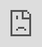 ```yaml
---
title: "How to Check the Status of Your Post Office Application"
description: ""
date: 2022-09-26
categories: 
tags: 
thumbnail: https://tse1.mm.bing.net/th?q=How%20To%20Check%20The%20Status%20Of%20Your%20Post%20Office%20Application&w=800&h=500&c=1&rs=1
author: "Osgood"
showToc: true
TocOpen: true
draft: false
hidemeta: false
comments: false
disableHLJS: true # to disable highlightjs
disableShare: false
disableHLJS: false
hideSummary: false
searchHidden: true
ShowReadingTime: true
ShowBreadCrumbs: true
ShowPostNavLinks: true
ShowWordCount: true
ShowRssButtonInSectionTermList: true
UseHugoToc: false
ShowShareButtons: true
---
```


<center>
	<img src="https://tse1.mm.bing.net/th?q=How%20To%20Check%20The%20Status%20Of%20Your%20Post%20Office%20Application&w=800&h=500&c=1&rs=1" alt="How To Check The Status Of Your Post Office Application" width="800" height="500" style="display: block; width: 100%; height: auto">
</center>

<p>If you’ve recently applied for a job at the post office, you may be wondering how you can check the status of your application. The process of checking the status of your application is simple and easy, and can be done online or over the phone. In this article, we’ll provide you with all the information you need to check the status of your post office application.</p>

<h2>How to Check the Status of Your Post Office Application Online</h2>

<p>The easiest way to check the status of your post office application is by visiting the official post office website. On the homepage, you’ll see a link for “Job Seekers”. Once you’ve clicked on that link, you’ll be taken to a page where you can enter your email address and password to log in to your account. Once you’ve logged in, you’ll be able to view your application status. You can also view the status of your application by visiting the “My Jobs” page on the post office website. Here, you’ll be able to see if your application has been accepted or rejected.</p>

<h2>How to Check the Status of Your Post Office Application Over the Phone</h2>

<p>If you’re not comfortable checking the status of your post office application online, you can also call the post office directly to inquire about the status of your application. You’ll need to provide the customer service representative with your full name, address, and date of birth to verify your identity. Once they’ve verified your identity, they’ll be able to tell you the status of your post office application.</p>

<h2>Frequently Asked Questions</h2>

<h3>1. How can I check the status of my post office application?</h3>

<p>The best way to check the status of your post office application is by visiting the official post office website. On the homepage, you’ll see a link for “Job Seekers”. Once you’ve clicked on that link, you’ll be taken to a page where you can enter your email address and password to log in to your account. Once you’ve logged in, you’ll be able to view your application status.</p>

<h3>2. Can I check the status of my post office application over the phone?</h3>

<p>Yes, you can check the status of your post office application over the phone. You’ll need to provide the customer service representative with your full name, address, and date of birth to verify your identity. Once they’ve verified your identity, they’ll be able to tell you the status of your post office application.</p>

<h3>3. How often should I check the status of my post office application?</h3>

<p>It’s a good idea to check the status of your post office application at least once a week. This will ensure that you stay up-to-date on the status of your application and that you don’t miss out on any important updates or notifications.</p>

<h3>4. How long does it take for the post office to process my application?</h3>

<p>The amount of time it takes for the post office to process your application depends on a variety of factors, such as the number and complexity of the applications they’re processing at the time. However, typically it takes 4-6 weeks for the post office to process an application.</p>

<h3>5. What should I do if I’m not satisfied with the status of my post office application?</h3>

<p>If you’re not satisfied with the status of your post office application, you can contact the post office directly to inquire about the status of your application. They may be able to provide you with additional information or help you troubleshoot any issues with your application.</p>

<h3>6. Is there a way to expedite the processing of my post office application?</h3>

<p>Unfortunately, there is no way to expedite the processing of your post office application. However, you can contact the post office directly to inquire about the status of your application and they may be able to provide you with additional information.</p>

<h3>7. Does the post office notify applicants when their application is approved or denied?</h3>

<p>Yes, the post office will notify applicants when their application is approved or denied. Once your application is processed, you’ll be notified via email or postal mail.</p>

<h3>8. What happens if my post office application is denied?</h3>

<p>If your post office application is denied, you’ll be notified via email or postal mail. You can then contact the post office directly to inquire about the reasons for the denial and what steps you can take to reapply for the position.</p>

<h3>9. Is there a way to check the status of my post office application without logging in?</h3>

<p>No, there is no way to check the status of your post office application without logging in. You’ll need to visit the post office website and log in with your email address and password to access the status of your application.</p>

<h3>10. Is there a way to track the progress of my post office application?</h3>

<p>Yes, there is a way to track the progress of your post office application. On the post office website, you can log in to your account and view the progress of your application. You’ll be able to see when your application was submitted, when it was approved or denied, and any other relevant information.</p>

<h3>11. Does the post office provide feedback to applicants when their application is denied?</h3>

<p>Yes, the post office does provide feedback to applicants when their application is denied. You can contact the post office directly to inquire about the reasons for the denial and what steps you can take to reapply for the position.</p>

<h3>12. Is there a way to receive updates from the post office about my application?</h3>

<p>Yes, there is a way to receive updates from the post office about your application. When you log in to your account on the post office website, you can view the progress of your application and any updates that have been made.</p>

<h3>13. Does the post office provide assistance to applicants who are having difficulty with their applications?</h3>

<p>Yes, the post office does provide assistance to applicants who are having difficulty with their applications. You can contact the post office directly to inquire about any issues you may be having with your application.</p>

<h3>14. How can I contact the post office if I have questions about my application?</h3>

<p>You can contact the post office directly if you have questions about your application. The post office typically has a customer service line that you can call and speak to a representative.</p>

<h3>15. Does the post office provide assistance to applicants who are having difficulty with the online application process?</h3>

<p>Yes, the post office does provide assistance to applicants who are having difficulty with the online application process. You can contact the post office directly to inquire about any issues you may be having with the online application process.</p>

<h3>16. Is it possible to submit my post office application via email or fax?</h3>

<p>No, it is not possible to submit your post office application via email or fax. You must submit your application online through the post office website.</p>

<h3>17. Is there a way to check the status of my post office application if I have forgotten my login information?</h3>

<p>Yes, there is a way to check the status of your post office application if you have forgotten your login information. You can call the post office customer service line and provide them with your full name, address, and date of birth to verify your identity. Once they’ve verified your identity, they’ll be able to tell you the status of your post office application.</p>

<h3>18. Does the post office offer assistance to applicants who are having difficulty understanding the job requirements?</h3>

<p>Yes, the post office does offer assistance to applicants who are having difficulty understanding the job requirements. You can contact the post office directly to inquire about any questions or concerns you may have about the job requirements.</p>

<h3>19. Does the post office provide any resources to help applicants prepare for their interviews?</h3>

<p>Yes, the post office does provide resources to help applicants prepare for their interviews. The post office website has a section dedicated to helping applicants prepare for their interviews, which includes tips and advice on how to answer common interview questions.</p>

<h3>20. How long does it typically take for the post office to make a decision on an application?</

<div style="position: relative; padding-bottom: 56.25%; overflow: hidden"><iframe src="https://www.youtube.com/embed/XrJ9E8APJ-Y" frameborder="0" allow="accelerometer; autoplay; clipboard-write; encrypted-media; gyroscope; picture-in-picture; web-share" allowfullscreen style="position: absolute; top: 0; left: 0; width: 100%; height: 100%;"></iframe>
</div>